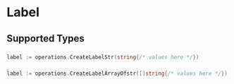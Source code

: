 # Label


## Supported Types

### 

```go
label := operations.CreateLabelStr(string{/* values here */})
```

### 

```go
label := operations.CreateLabelArrayOfstr([]string{/* values here */})
```

